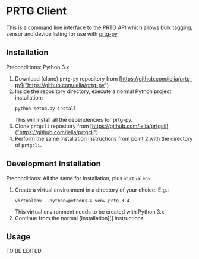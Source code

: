 # PRTG Client #

This is a command line interface to the [PRTG]("http://www.paessler.com/") API which allows bulk tagging, sensor and
device listing for use with [prtg-py]("https://github.com/ielia/prtg-py").


## Installation ##

Preconditions: Python 3.x

1. Download (clone) `prtg-py` repository from [https://github.com/ielia/prtg-py]("https://github.com/ielia/prtg-py")
2. Inside the repository directory, execute a normal Python project installation:
    ```
    python setup.py install
    ```
    This will install all the dependencies for prtg-py.
3. Clone `prtgcli` repository from [https://github.com/ielia/prtgcli]("https://github.com/ielia/prtgcli")
4. Perform the same installation instructions from point 2 with the directory of `prtgcli`.


## Development Installation ##

Preconditions: All the same for Installation, plus `virtualenv`.

1. Create a virtual environment in a directory of your choice. E.g.:
    ```
    virtualenv --python=python3.4 venv-prtg-3.4
    ```
    This virtual environment needs to be created with Python 3.x
2. Continue from the normal [Installation][] instructions.


## Usage ##

TO BE EDITED.
